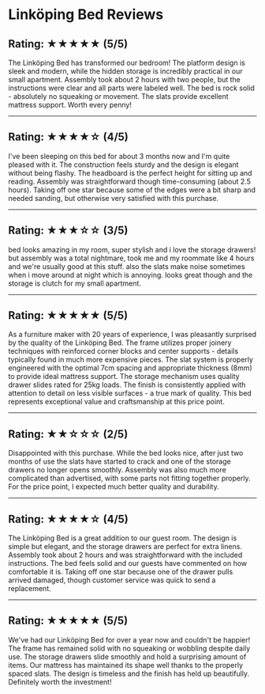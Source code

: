 # Linköping Bed Reviews

## Rating: ★★★★★ (5/5)
The Linköping Bed has transformed our bedroom! The platform design is sleek and modern, while the hidden storage is incredibly practical in our small apartment. Assembly took about 2 hours with two people, but the instructions were clear and all parts were labeled well. The bed is rock solid - absolutely no squeaking or movement. The slats provide excellent mattress support. Worth every penny!

---

## Rating: ★★★★☆ (4/5)
I've been sleeping on this bed for about 3 months now and I'm quite pleased with it. The construction feels sturdy and the design is elegant without being flashy. The headboard is the perfect height for sitting up and reading. Assembly was straightforward though time-consuming (about 2.5 hours). Taking off one star because some of the edges were a bit sharp and needed sanding, but otherwise very satisfied with this purchase.

---

## Rating: ★★★☆☆ (3/5)
bed looks amazing in my room, super stylish and i love the storage drawers! but assembly was a total nightmare, took me and my roommate like 4 hours and we're usually good at this stuff. also the slats make noise sometimes when i move around at night which is annoying. looks great though and the storage is clutch for my small apartment.

---

## Rating: ★★★★★ (5/5)
As a furniture maker with 20 years of experience, I was pleasantly surprised by the quality of the Linköping Bed. The frame utilizes proper joinery techniques with reinforced corner blocks and center supports - details typically found in much more expensive pieces. The slat system is properly engineered with the optimal 7cm spacing and appropriate thickness (8mm) to provide ideal mattress support. The storage mechanism uses quality drawer slides rated for 25kg loads. The finish is consistently applied with attention to detail on less visible surfaces - a true mark of quality. This bed represents exceptional value and craftsmanship at this price point.

---

## Rating: ★★☆☆☆ (2/5)
Disappointed with this purchase. While the bed looks nice, after just two months of use the slats have started to crack and one of the storage drawers no longer opens smoothly. Assembly was also much more complicated than advertised, with some parts not fitting together properly. For the price point, I expected much better quality and durability.

---

## Rating: ★★★★☆ (4/5)
The Linköping Bed is a great addition to our guest room. The design is simple but elegant, and the storage drawers are perfect for extra linens. Assembly took about 2 hours and was straightforward with the included instructions. The bed feels solid and our guests have commented on how comfortable it is. Taking off one star because one of the drawer pulls arrived damaged, though customer service was quick to send a replacement.

---

## Rating: ★★★★★ (5/5)
We've had our Linköping Bed for over a year now and couldn't be happier! The frame has remained solid with no squeaking or wobbling despite daily use. The storage drawers slide smoothly and hold a surprising amount of items. Our mattress has maintained its shape well thanks to the properly spaced slats. The design is timeless and the finish has held up beautifully. Definitely worth the investment!

